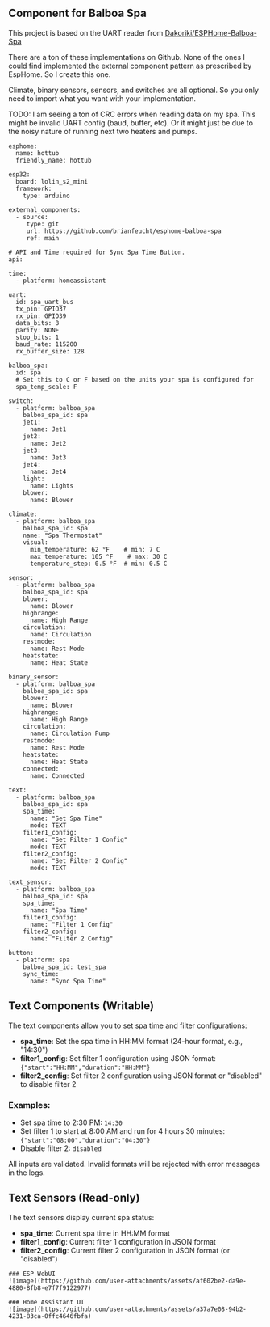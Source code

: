 ## Component for Balboa Spa

This project is based on the UART reader from [Dakoriki/ESPHome-Balboa-Spa](https://github.com/Dakoriki/ESPHome-Balboa-Spa)

There are a ton of these implementations on Github.  None of the ones I could find implemented the external component pattern as prescribed by EspHome.  So I create this one.  

Climate, binary sensors, sensors, and switches are all optional.  So you only need to import what you want with your implementation.

TODO:
I am seeing a ton of CRC errors when reading data on my spa.  This might be invalid UART config (baud, buffer, etc). Or it might just be due to the noisy nature of running next two heaters and pumps.

```
esphome:
  name: hottub
  friendly_name: hottub

esp32:
  board: lolin_s2_mini
  framework: 
    type: arduino

external_components:
  - source:
     type: git
     url: https://github.com/brianfeucht/esphome-balboa-spa
     ref: main

# API and Time required for Sync Spa Time Button. 
api:

time:
  - platform: homeassistant

uart:
  id: spa_uart_bus
  tx_pin: GPIO37
  rx_pin: GPIO39
  data_bits: 8
  parity: NONE
  stop_bits: 1
  baud_rate: 115200
  rx_buffer_size: 128

balboa_spa:
  id: spa
  # Set this to C or F based on the units your spa is configured for
  spa_temp_scale: F

switch:
  - platform: balboa_spa
    balboa_spa_id: spa
    jet1:
      name: Jet1
    jet2:
      name: Jet2
    jet3:
      name: Jet3
    jet4:
      name: Jet4
    light:
      name: Lights
    blower:
      name: Blower

climate:
  - platform: balboa_spa
    balboa_spa_id: spa
    name: "Spa Thermostat"
    visual:
      min_temperature: 62 °F    # min: 7 C
      max_temperature: 105 °F    # max: 30 C
      temperature_step: 0.5 °F  # min: 0.5 C

sensor:
  - platform: balboa_spa
    balboa_spa_id: spa
    blower:
      name: Blower
    highrange:
      name: High Range
    circulation:
      name: Circulation
    restmode:
      name: Rest Mode
    heatstate:
      name: Heat State

binary_sensor:
  - platform: balboa_spa
    balboa_spa_id: spa
    blower:
      name: Blower
    highrange:
      name: High Range
    circulation:
      name: Circulation Pump
    restmode:
      name: Rest Mode
    heatstate:
      name: Heat State
    connected:
      name: Connected

text:
  - platform: balboa_spa
    balboa_spa_id: spa
    spa_time:
      name: "Set Spa Time"
      mode: TEXT
    filter1_config:
      name: "Set Filter 1 Config"
      mode: TEXT
    filter2_config:
      name: "Set Filter 2 Config"
      mode: TEXT

text_sensor:
  - platform: balboa_spa
    balboa_spa_id: spa
    spa_time:
      name: "Spa Time"
    filter1_config:
      name: "Filter 1 Config"
    filter2_config:
      name: "Filter 2 Config"

button:
  - platform: spa
    balboa_spa_id: test_spa
    sync_time:
      name: "Sync Spa Time"
```

## Text Components (Writable)

The text components allow you to set spa time and filter configurations:

- **spa_time**: Set the spa time in HH:MM format (24-hour format, e.g., "14:30")
- **filter1_config**: Set filter 1 configuration using JSON format: `{"start":"HH:MM","duration":"HH:MM"}`
- **filter2_config**: Set filter 2 configuration using JSON format or "disabled" to disable filter 2

### Examples:
- Set spa time to 2:30 PM: `14:30`
- Set filter 1 to start at 8:00 AM and run for 4 hours 30 minutes: `{"start":"08:00","duration":"04:30"}`
- Disable filter 2: `disabled`

All inputs are validated. Invalid formats will be rejected with error messages in the logs.

## Text Sensors (Read-only)

The text sensors display current spa status:

- **spa_time**: Current spa time in HH:MM format
- **filter1_config**: Current filter 1 configuration in JSON format
- **filter2_config**: Current filter 2 configuration in JSON format (or "disabled")

```
### ESP WebUI
![image](https://github.com/user-attachments/assets/af602be2-da9e-4880-8fb8-e7f7f9122977)

### Home Assistant UI
![image](https://github.com/user-attachments/assets/a37a7e08-94b2-4231-83ca-0ffc4646fbfa)
